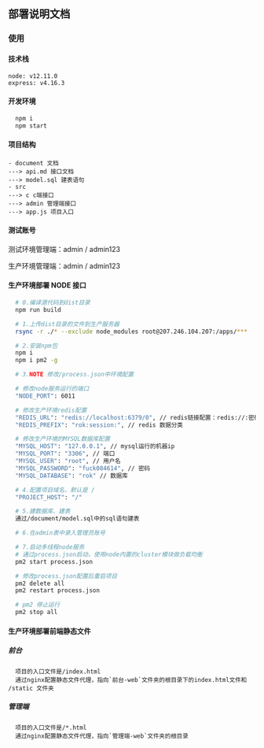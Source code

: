 ## 部署说明文档

### 使用

#### 技术栈

```
node: v12.11.0
express: v4.16.3
```

#### 开发环境

```bash
  npm i
  npm start
```

#### 项目结构

```
- document 文档
---> api.md 接口文档
---> model.sql 建表语句
- src
---> c c端接口
---> admin 管理端接口
---> app.js 项目入口
```

#### 测试账号

测试环境管理端：admin / admin123

生产环境管理端：admin / admin123

#### 生产环境部署 NODE 接口

```bash
  # 0.编译源代码到dist目录
  npm run build

  # 1.上传dist目录的文件到生产服务器
  rsync -r ./* --exclude node_modules root@207.246.104.207:/apps/***

  # 2.安装npm包
  npm i
  npm i pm2 -g

  # 3.NOTE 修改/process.json中环境配置

  # 修改node服务运行的端口
  "NODE_PORT": 6011

  # 修改生产环境redis配置
  "REDIS_URL": "redis://localhost:6379/0", // redis链接配置：redis://:密码@host:端口/数据库序号
  "REDIS_PREFIX": "rok:session:", // redis 数据分类

  # 修改生产环境的MYSQL数据库配置
  "MYSQL_HOST": "127.0.0.1", // mysql运行的机器ip
  "MYSQL_PORT": "3306", // 端口
  "MYSQL_USER": "root", // 用户名
  "MYSQL_PASSWORD": "fuck084614", // 密码
  "MYSQL_DATABASE": "rok" // 数据库

  # 4.配置项目域名，默认是 /
  "PROJECT_HOST": "/"

  # 5.建数据库、建表
  通过/document/model.sql中的sql语句建表

  # 6.在admin表中录入管理员账号

  # 7.启动多线程node服务
  # 通过process.json启动，使用node内置的cluster模块做负载均衡
  pm2 start process.json

  # 修改process.json配置后重启项目
  pm2 delete all
  pm2 restart process.json

  # pm2 停止运行
  pm2 stop all
```

#### 生产环境部署前端静态文件

##### 前台

```
  项目的入口文件是/index.html
  通过nginx配置静态文件代理，指向`前台-web`文件夹的根目录下的index.html文件和 /static 文件夹
```

##### 管理端

```
  项目的入口文件是/*.html
  通过nginx配置静态文件代理，指向`管理端-web`文件夹的根目录
```
